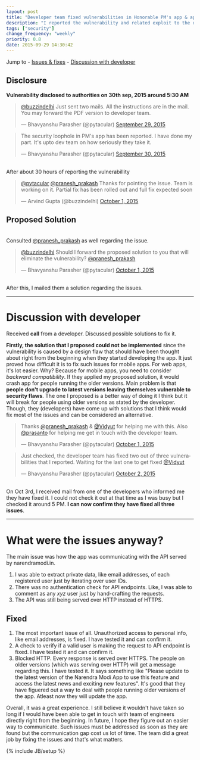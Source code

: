 ```yaml
---
layout: post
title: "Developer team fixed vulnerabilities in Honorable PM's app & application programming interface"
description: "I reported the vulnerability and related exploit to the developer team. Discussed solutions and they have finally fixed the issues."
tags: ["security"]
change_frequency: "weekly"
priority: 0.8
date: 2015-09-29 14:30:42
---
```


Jump to - <a href="#what-were-the-issues-anyway">Issues & fixes</a> - <a href="#discussion-with-developer">Discussion with developer</a>

## Disclosure

**Vulnerability disclosed to authorities on 30th sep, 2015 around 5:30 AM**

<blockquote class="twitter-tweet" lang="en"><p lang="en" dir="ltr"><a href="https://twitter.com/buzzindelhi">@buzzindelhi</a> Just sent two mails. All the instructions are in the mail. You may forward the PDF version to developer team.</p>&mdash; Bhavyanshu Parasher (@pytacular) <a href="https://twitter.com/pytacular/status/649010243796504576">September 29, 2015</a></blockquote>

<blockquote class="twitter-tweet" lang="en"><p lang="en" dir="ltr">The security loophole in PM&#39;s app has been reported. I have done my part. It&#39;s upto dev team on how seriously they take it.</p>&mdash; Bhavyanshu Parasher (@pytacular) <a href="https://twitter.com/pytacular/status/649028325671727104">September 30, 2015</a></blockquote>

<br> After about 30 hours of reporting the vulnerabillity

<blockquote class="twitter-tweet" data-conversation="none" lang="en"><p lang="en" dir="ltr"><a href="https://twitter.com/pytacular">@pytacular</a> <a href="https://twitter.com/pranesh_prakash">@pranesh_prakash</a> Thanks for pointing the issue. Team is working on it. Partial fix has been rolled out and full fix expected soon</p>&mdash; Arvind Gupta (@buzzindelhi) <a href="https://twitter.com/buzzindelhi/status/649403115267993602">October 1, 2015</a></blockquote>

## Proposed Solution

<br>Consulted [@pranesh_prakash](https://twitter.com/pranesh_prakash) as well regarding the issue.

<blockquote class="twitter-tweet" lang="en"><p lang="en" dir="ltr"><a href="https://twitter.com/buzzindelhi">@buzzindelhi</a>  Should I forward the proposed solution to you that will eliminate the vulnerability?  <a href="https://twitter.com/pranesh_prakash">@pranesh_prakash</a></p>&mdash; Bhavyanshu Parasher (@pytacular) <a href="https://twitter.com/pytacular/status/649460681880678400">October 1, 2015</a></blockquote>

<br>After this, I mailed them a solution regarding the issues. 

<hr>

# Discussion with developer

Received **call** from a developer. Discussed possible solutions to fix it.

**Firstly, the solution that I proposed could not be implemented** since the vulnerability is caused by a design flaw that should have been thought about right from the beginning when they started developing the app. It just proved how difficult it is to fix such issues for mobile apps. For web apps, it's lot easier. Why? Because for mobile apps, you need to consider *backward compatibility*. If they applied my proposed solution, it would crash app for people running the older versions. Main problem is that **people don't upgrade to latest versions leaving themselves vulnerable to security flaws**. The one I proposed is a better way of doing it I think but it will break for people using older versions as stated by the developer. Though, they (developers) have come up with solutions that I think would fix most of the issues and can be considered an alternative.

<blockquote class="twitter-tweet" lang="en"><p lang="en" dir="ltr">Thanks <a href="https://twitter.com/pranesh_prakash">@pranesh_prakash</a> &amp; <a href="https://twitter.com/Vidyut">@Vidyut</a> for helping me with this. Also <a href="https://twitter.com/prasanto">@prasanto</a> for helping me get in touch with the developer team.</p>&mdash; Bhavyanshu Parasher (@pytacular) <a href="https://twitter.com/pytacular/status/649597197156089856">October 1, 2015</a></blockquote>

<blockquote class="twitter-tweet" data-conversation="none" lang="en"><p lang="en" dir="ltr">Just checked, the developer team has fixed two out of three vulnerabilities that I reported. Waiting for the last one to get fixed <a href="https://twitter.com/Vidyut">@Vidyut</a></p>&mdash; Bhavyanshu Parasher (@pytacular) <a href="https://twitter.com/pytacular/status/649999984343953408">October 2, 2015</a></blockquote>
<script async src="//platform.twitter.com/widgets.js" charset="utf-8"></script>

<br> On Oct 3rd, I received mail from one of the developers who informed me they have fixed it. I could not check it out at that time as I was busy but I checked it around 5 PM. **I can now confirm they have fixed all three issues**.

<hr>

# What were the issues anyway?

The main issue was how the app was communicating with the API served by narendramodi.in.

1. I was able to extract private data, like email addresses, of each registered user just by iterating over user IDs.  
2. There was no authentication check for API endpoints. Like, I was able to comment as any *xyz* user  just by  hand-crafting the requests.
3. The API was still being served over HTTP instead of HTTPS.

## Fixed

1. The most important issue of all. Unauthorized access to personal info, like email addresses, is fixed. I have tested it and can confirm it.
2. A check to verify if a valid user is making the request to API endpoint is fixed. I have tested it and can confirm it.
3. Blocked HTTP. Every response is served over HTTPS. The people on older versions (which was serving over HTTP) will get a message regarding this. I have tested it. It says something like "Please update to the latest version of the Narendra Modi App to use this feature and access the latest news and exciting new features". It's good that they have figuered out a way to deal with people running older versions of the app. Atleast now they will update the app.

Overall, it was a great experience. I still believe it wouldn't have taken so long if I would have been able to get in touch with team of engineers directly right from the beginning. In future, I hope they figure out an easier way to communicate. Such issues must be addressed as soon as they are found but the communication gap cost us lot of time. The team did a great job by fixing the issues and that's what matters.

<script async src="//platform.twitter.com/widgets.js" charset="utf-8"></script>
{% include JB/setup %}
